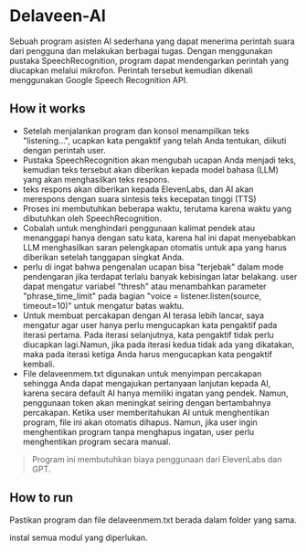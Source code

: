 # Delaveen-AI

Sebuah program asisten AI sederhana yang dapat menerima perintah suara dari pengguna dan melakukan berbagai tugas. Dengan menggunakan pustaka SpeechRecognition, program dapat mendengarkan perintah yang diucapkan melalui mikrofon. Perintah tersebut kemudian dikenali menggunakan Google Speech Recognition API.
## How it works

- Setelah menjalankan program dan konsol menampilkan teks "listening...", ucapkan kata pengaktif yang telah Anda tentukan, diikuti dengan perintah user.
- Pustaka SpeechRecognition akan mengubah ucapan Anda menjadi teks, kemudian teks tersebut akan diberikan kepada model bahasa (LLM) yang akan menghasilkan teks respons. 
- teks respons akan diberikan kepada ElevenLabs, dan AI akan merespons dengan suara sintesis teks kecepatan tinggi (TTS)
- Proses ini membutuhkan beberapa waktu, terutama karena waktu yang dibutuhkan oleh SpeechRecognition. 
- Cobalah untuk menghindari penggunaan kalimat pendek atau menanggapi hanya dengan satu kata, karena hal ini dapat menyebabkan LLM menghasilkan saran pelengkapan otomatis untuk apa yang harus diberikan setelah tanggapan singkat Anda.
- perlu di ingat bahwa pengenalan ucapan bisa "terjebak" dalam mode pendengaran jika terdapat terlalu banyak kebisingan latar belakang. user dapat mengatur variabel "thresh" atau menambahkan parameter "phrase_time_limit" pada bagian "voice = listener.listen(source, timeout=10)" untuk mengatur batas waktu.
- Untuk membuat percakapan dengan AI terasa lebih lancar, saya mengatur agar user hanya perlu mengucapkan kata pengaktif pada iterasi pertama. Pada iterasi selanjutnya, kata pengaktif tidak perlu diucapkan lagi.Namun, jika pada iterasi kedua tidak ada yang dikatakan, maka pada iterasi ketiga Anda harus mengucapkan kata pengaktif kembali.
- File delaveenmem.txt digunakan untuk menyimpan percakapan sehingga Anda dapat mengajukan pertanyaan lanjutan kepada AI, karena secara default AI hanya memiliki ingatan yang pendek. Namun, penggunaan token akan meningkat seiring dengan bertambahnya percakapan. Ketika user memberitahukan AI untuk menghentikan program, file ini akan otomatis dihapus. Namun, jika user ingin menghentikan program tanpa menghapus ingatan, user perlu menghentikan program secara manual.

> Program ini membutuhkan biaya penggunaan dari ElevenLabs dan GPT.

## How to run

Pastikan program dan file delaveenmem.txt berada dalam folder yang sama. 

instal semua modul yang diperlukan. 

